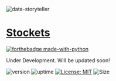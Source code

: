 ![data-storyteller](https://socialify.git.ci/aiy-wish/stockets/image?description=1&font=Source%20Code%20Pro&forks=1&issues=1&language=1&owner=1&pulls=1&stargazers=1&theme=Dark)


# [Stockets](https://share.streamlit.io/aiy-wish/stockets/main/app.py)

[![forthebadge made-with-python](http://ForTheBadge.com/images/badges/made-with-python.svg)](https://www.python.org/)

Under Development. Will be updated soon!

![version](https://img.shields.io/badge/version-1.1.1-blue) ![uptime](https://img.shields.io/badge/uptime-100%25-brightgreen) [![License: MIT](https://img.shields.io/badge/License-MIT-yellow.svg)](https://opensource.org/licenses/MIT) ![Size](https://github-size-badge.herokuapp.com/aiy-wish/stockets.svg)

